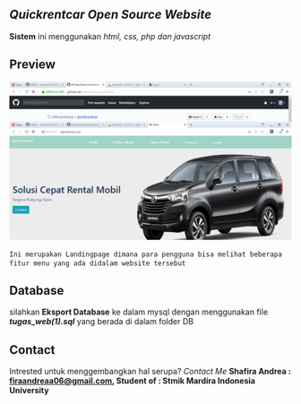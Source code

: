 ## _Quickrentcar Open Source Website_
**Sistem** ini menggunakan _html, css, php dan javascript_

## Preview
![preview landingPage](images/preview.png)
```
Ini merupakan Landingpage dimana para pengguna bisa melihat beberapa fitur menu yang ada didalam website tersebut
```

## Database
silahkan **Eksport Database** ke dalam mysql dengan menggunakan file **_tugas_web(1).sql_** yang berada di dalam folder DB

## Contact
Intrested untuk menggembangkan hal serupa? _Contact Me_
**Shafira Andrea : firaandreaa06@gmail.com, Student of : Stmik Mardira Indonesia University**